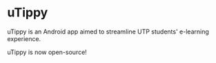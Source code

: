 # uTippy

uTippy is an Android app aimed to streamline UTP students' e-learning experience.

uTippy is now open-source!
